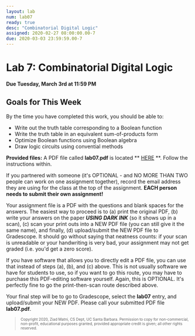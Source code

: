 ```yaml
---
layout: lab
num: lab07
ready: true
desc: "Combinatorial Digital Logic"
assigned: 2020-02-27 08:00:00.00-7
due: 2020-03-03 23:59:59.00-7
---
```


# Lab 7: Combinatorial Digital Logic

**Due Tuesday, March 3rd at 11:59 PM**

## Goals for This Week

By the time you have completed this work, you should be able to:

<ul>
  <li>Write out the truth table corresponding to a Boolean function</li>
  <li>Write the truth table in an equivalent sum-of-products form</li>
  <li>Optimize Boolean functions using Boolean algebra</li>
  <li>Draw logic circuits using convential methods</li>
</ul>

**Provided files:**
A PDF file called **lab07.pdf** is located ** [HERE](/w20/lab/lab07/lab07.pdf) **. Follow the instructions within.

If you partnered with someone (it's OPTIONAL - and NO MORE THAN TWO people can work on one assignment together), record the email address they are using for the class at the top of the assignment. **EACH person needs to submit their own assignment!**

Your assignment file is a PDF with the questions and blank spaces for the answers. The easiest way to proceed is to (a) print the original PDF, (b) write your answers on the paper ***USING DARK INK*** (so it shows up in a scan), (c) scan your print outs into a NEW PDF file (you can still give it the same name), and finally, (d) upload/submit the NEW PDF file to Gradescope. It should go without saying that neatness counts: if your scan is unreadable or your handwriting is very
bad, your assignment may not get graded (i.e. you'd get a zero score).

If you have software that allows you to directly edit a PDF file, you can use that instead of steps (a), (b), and (c) above. This is not usually software we have for students to use, so if you want to go this route, you may have to purchase this PDF-editing software yourself. Again, this is OPTIONAL. It's perfectly fine to go the print-then-scan route described above.

Your final step will be to go to Gradescope, select the <b>lab07</b> entry, and upload/submit your NEW PDF. Please call your submitted PDF file **lab07.pdf**.

<blockquote>
  <font size="1">
  Copyright 2020, Ziad Matni, CS Dept, UC Santa Barbara. Permission to copy for non-commercial, non-profit, educational purposes granted, provided appropriate credit is given;  all other rights reserved.
  </font>
</blockquote>

